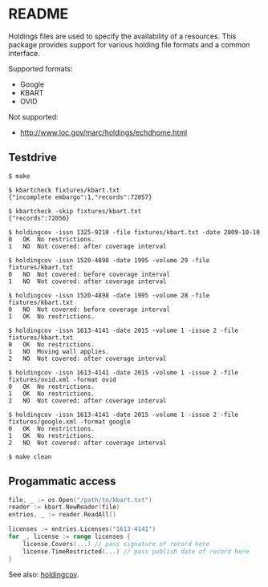 README
======

Holdings files are used to specify the availability of a resources. This
package provides support for various holding file formats and a common
interface.

Supported formats:

* Google
* KBART
* OVID

Not supported:

* http://www.loc.gov/marc/holdings/echdhome.html

Testdrive
---------

    $ make

    $ kbartcheck fixtures/kbart.txt
    {"incomplete embargo":1,"records":72057}

    $ kbartcheck -skip fixtures/kbart.txt
    {"records":72056}

    $ holdingcov -issn 1325-9210 -file fixtures/kbart.txt -date 2009-10-10
    0   OK  No restrictions.
    1   NO  Not covered: after coverage interval

    $ holdingcov -issn 1520-4898 -date 1995 -volume 29 -file fixtures/kbart.txt
    0   NO  Not covered: before coverage interval
    1   NO  Not covered: after coverage interval

    $ holdingcov -issn 1520-4898 -date 1995 -volume 28 -file fixtures/kbart.txt
    0   NO  Not covered: before coverage interval
    1   OK  No restrictions.

    $ holdingcov -issn 1613-4141 -date 2015 -volume 1 -issue 2 -file fixtures/kbart.txt
    0   OK  No restrictions.
    1   NO  Moving wall applies.
    2   NO  Not covered: after coverage interval

    $ holdingcov -issn 1613-4141 -date 2015 -volume 1 -issue 2 -file fixtures/ovid.xml -format ovid
    0   OK  No restrictions.
    1   OK  No restrictions.
    2   NO  Not covered: after coverage interval

    $ holdingcov -issn 1613-4141 -date 2015 -volume 1 -issue 2 -file fixtures/google.xml -format google
    0   OK  No restrictions.
    1   OK  No restrictions.
    2   NO  Not covered: after coverage interval

    $ make clean

Progammatic access
------------------

```go
file, _ := os.Open("/path/to/kbart.txt")
reader := kbart.NewReader(file)
entries, _ := reader.ReadAll()

licenses := entries.Licenses("1613-4141")
for _, license := range licenses {
    license.Covers(...) // pass signature of record here
    license.TimeRestricted(...) // pass publish date of record here
}
```

See also: [holdingcov](https://github.com/miku/holdingfile/blob/master/cmd/holdingcov/main.go).
